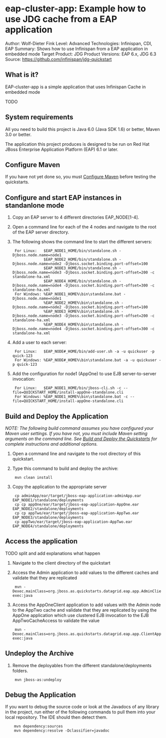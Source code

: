 eap-cluster-app: Example how to use JDG cache from a EAP application
====================================================================
Author: Wolf-Dieter Fink
Level: Advanced
Technologies: Infinispan, CDI, EAP
Summary: Shows how to use Infinispan from a EAP application in embedded mode
Target Product: JDG
Product Versions: EAP 6.x, JDG 6.3
Source: <https://github.com/infinispan/jdg-quickstart>

What is it?
-----------

EAP-cluster-app is a simple application that uses Infinispan Cache in embedded mode

TODO

System requirements
-------------------

All you need to build this project is Java 6.0 (Java SDK 1.6) or better, Maven 3.0 or better.

The application this project produces is designed to be run on Red Hat JBoss Enterprise Application Platform (EAP) 6.1 or later.

 
Configure Maven
---------------

If you have not yet done so, you must [Configure Maven](../../README.md#configure-maven) before testing the quickstarts.


Configure and start EAP instances in standanlone mode
---------

1. Copy an EAP server to 4 different directories EAP_NODE[1-4].
2. Open a command line for each of the 4 nodes and navigate to the root of the EAP server directory.
3. The following shows the command line to start the different servers:

        For Linux:   $EAP_NODE1_HOME/bin/standalone.sh -Djboss.node.name=node1
                     $EAP_NODE2_HOME/bin/standalone.sh -Djboss.node.name=node2 -Djboss.socket.binding.port-offset=100
                     $EAP_NODE3_HOME/bin/standalone.sh -Djboss.node.name=node3 -Djboss.socket.binding.port-offset=200 -c standalone-ha.xml
                     $EAP_NODE4_HOME/bin/standalone.sh -Djboss.node.name=node4 -Djboss.socket.binding.port-offset=300 -c standalone-ha.xml
        For Windows: %EAP_NODE1_HOME%\bin\standalone.bat -Djboss.node.name=node1
                     %EAP_NODE2_HOME%\bin\standalone.sh -Djboss.node.name=node2 -Djboss.socket.binding.port-offset=100
                     %EAP_NODE3_HOME%\bin\standalone.sh -Djboss.node.name=node3 -Djboss.socket.binding.port-offset=200 -c standalone-ha.xml
                     %EAP_NODE4_HOME%\bin\standalone.sh -Djboss.node.name=node4 -Djboss.socket.binding.port-offset=300 -c standalone-ha.xml

4. Add a user to each server:

        For Linux:   $EAP_NODE#_HOME/bin/add-user.sh -a -u quickuser -p quick-123
        For Windows: %EAP_NODE#_HOME%\bin\standalone.bat -a -u quickuser -p quick-123

5. Add the configuration for node1 (AppOne) to use EJB server-to-server invocation:

        For Linux:   $EAP_NODE1_HOME/bin/jboss-cli.sh -c --file=QUICKSTART_HOME/install-appOne-standalone.cli
        For Windows: %EAP_NODE1_HOME%\bin\standalone.bat -c --file=QUICKSTART_HOME/install-appOne-standalone.cli


Build and Deploy the Application
------------------------------------------------

_NOTE: The following build command assumes you have configured your Maven user settings. If you have not, you must include Maven setting arguments on the command line. See [Build and Deploy the Quickstarts](../README.md#build-and-deploy-the-quickstarts) for complete instructions and additional options._

1. Open a command line and navigate to the root directory of this quickstart.
2. Type this command to build and deploy the archive:

        mvn clean install
        
3. Copy the application to the appropriate server

        cp adminApp/ear/target/jboss-eap-application-adminApp.ear EAP_NODE1/standalone/deployments
        cp cp appOne/ear/target/jboss-eap-application-AppOne.ear EAP_NODE2/standalone/deployments
        cp cp appTwo/ear/target/jboss-eap-application-AppTwo.ear EAP_NODE3/standalone/deployments
        cp appTwo/ear/target/jboss-eap-application-AppTwo.ear EAP_NODE4/standalone/deployments
 

Access the application
---------------------


TODO split and add explanations what happen

1. Navigate to the client directory of the quickstart
2. Access the Admin application to add values to the different caches and validate that they are replicated

        mvn -Dexec.mainClass=org.jboss.as.quickstarts.datagrid.eap.app.AdminClient exec:java

2. Access the AppOneClient application to add values with the Admin node to the AppTwo cache and validate that they are replicated
   by using the AppOne application which use clustered EJB invocation to the EJB AppTwoCacheAccess to validate the value

        mvn -Dexec.mainClass=org.jboss.as.quickstarts.datagrid.eap.app.ClientAppOne exec:java


Undeploy the Archive
--------------------


1. Remove the deployables from the different standalone/deployments folders.

        mvn jboss-as:undeploy


Debug the Application
---------------------

If you want to debug the source code or look at the Javadocs of any library in the project, run either of the following commands to pull them into your local repository. The IDE should then detect them.

        mvn dependency:sources
        mvn dependency:resolve -Dclassifier=javadoc

